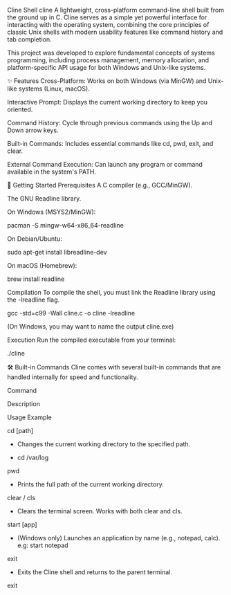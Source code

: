 Cline Shell cline
A lightweight, cross-platform command-line shell built from the ground up in C. Cline serves as a simple yet powerful interface for interacting with the operating system, combining the core principles of classic Unix shells with modern usability features like command history and tab completion.

This project was developed to explore fundamental concepts of systems programming, including process management, memory allocation, and platform-specific API usage for both Windows and Unix-like systems.

✨ Features
Cross-Platform: Works on both Windows (via MinGW) and Unix-like systems (Linux, macOS).

Interactive Prompt: Displays the current working directory to keep you oriented.

Command History: Cycle through previous commands using the Up and Down arrow keys.

Built-in Commands: Includes essential commands like cd, pwd, exit, and clear.

External Command Execution: Can launch any program or command available in the system's PATH.

🚀 Getting Started
Prerequisites
A C compiler (e.g., GCC/MinGW).

The GNU Readline library.

On Windows (MSYS2/MinGW):

pacman -S mingw-w64-x86_64-readline

On Debian/Ubuntu:

sudo apt-get install libreadline-dev

On macOS (Homebrew):

brew install readline

Compilation
To compile the shell, you must link the Readline library using the -lreadline flag.

gcc -std=c99 -Wall cline.c -o cline -lreadline

(On Windows, you may want to name the output cline.exe)

Execution
Run the compiled executable from your terminal:

./cline

🛠️ Built-in Commands
Cline comes with several built-in commands that are handled internally for speed and functionality.

Command

Description

Usage Example

cd [path]

- Changes the current working directory to the specified path.

- cd /var/log

pwd

- Prints the full path of the current working directory.

clear / cls

- Clears the terminal screen. Works with both clear and cls.

start [app]

- (Windows only) Launches an application by name (e.g., notepad, calc).
e.g: start notepad

exit
- Exits the Cline shell and returns to the parent terminal.

exit

